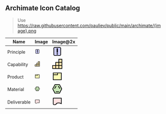 ## Archimate Icon Catalog

> Use https://raw.githubusercontent.com/pauliev/public/main/archimate/{image}.png


| Name                | Image                  | Image@2x                    |
|---------------------|------------------------|----------------------------|
| Principle           | ![Principle](./principle.png) | ![Principle@2x](./principle@2x.png) |
| Capability          | ![Capability](./capability.png) | ![Capability@2x](./capability@2x.png) |
| Product             | ![Product](./product.png) | ![Product@2x](./product@2x.png) |
| Material            | ![Material](./material.png) | ![Material@2x](./material@2x.png) |
| Deliverable         | ![Deliverable](./deliverable.png) | ![Deliverable@2x](./deliverable@2x.png) |

